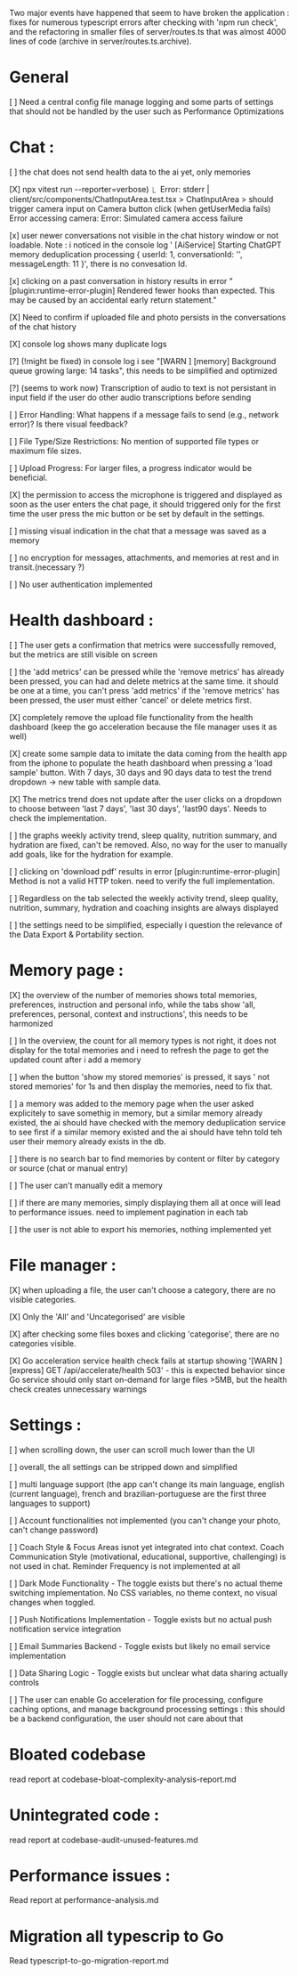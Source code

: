Two major events have happened that seem to have broken the application : fixes for numerous typescript errors after checking with 'npm run check', and the refactoring in smaller files of server/routes.ts that was almost 4000 lines of code (archive in server/routes.ts.archive).

# General
[ ] Need a central config file manage logging and some parts of settings that should not be handled by the user such as Performance Optimizations

# Chat :

[ ] the chat does not send health data to the ai yet, only memories

[X] npx vitest run --reporter=verbose)
  ⎿  Error: stderr | client/src/components/ChatInputArea.test.tsx > ChatInputArea > 
     should trigger camera input on Camera button click (when getUserMedia fails)
     Error accessing camera: Error: Simulated camera access failure

[x] user newer conversations not visible in the chat history window or not loadable. Note : i noticed in the console log ' [AiService] Starting ChatGPT memory deduplication processing { userId: 1, conversationId: '', messageLength: 11 }', there is no convesation Id.

[x] clicking on a past conversation in history results in error "[plugin:runtime-error-plugin] Rendered fewer hooks than expected. This may be caused by an accidental early return statement."

[X] Need to confirm if uploaded file and photo persists in the conversations of the chat history

[X] console log shows many duplicate logs

[?] (!might be fixed) in console log i see "[WARN ] [memory] Background queue growing large: 14 tasks", this needs to be simplified and optimized

[?] (seems to work now) Transcription of audio to text is not persistant in input field if the user do other audio transcriptions before sending

[ ] Error Handling: What happens if a message fails to send (e.g., network error)? Is there visual feedback?

[ ] File Type/Size Restrictions: No mention of supported file types or maximum file sizes.

[ ] Upload Progress: For larger files, a progress indicator would be beneficial.

[X] the permission to access the microphone is triggered and displayed as soon as the user enters the chat page, it should triggered only for the first time the user press the mic button or be set by default in the settings.

[ ] missing visual indication in the chat that a message was saved as a memory

[ ] no encryption for messages, attachments, and memories at rest and in transit.(necessary ?)

[ ] No user authentication implemented 

# Health dashboard :
[ ] The user gets a confirmation that metrics were successfully removed, but the metrics are still visible on screen

[ ] the 'add metrics' can be pressed while the 'remove metrics' has already been pressed, you can had and delete metrics at the same time. it should be one at a time, you can't press 'add metrics' if the 'remove metrics' has been pressed, the user must either 'cancel' or delete metrics first. 

 [X]  completely remove the upload file functionality from the health dashboard (keep the go acceleration because the file manager uses it as well)

 [X] create some sample data to imitate the data coming from the health app from the iphone to populate the heath dashboard when pressing a 'load sample' button. With 7 days, 30 days and 90 days data to test the trend dropdown -> new table with sample data. 

[X] The metrics trend does not update after the user clicks on a dropdown to choose between 'last 7 days', 'last 30 days', 'last90 days'. Needs to check the implementation.

[ ] the graphs weekly activity trend, sleep quality, nutrition summary, and hydration are fixed, can't be removed. Also, no way for the user to manually add goals, like for the hydration for example.

[ ] clicking on 'download pdf' results in error [plugin:runtime-error-plugin] Method is not a valid HTTP token. need to verify the full implementation.

[ ] Regardless on the tab selected the weekly activity trend, sleep quality, nutrition, summary, hydration and coaching insights are always displayed

[ ] the settings need to be simplified, especially i question the relevance of the Data Export & Portability section.

# Memory page :

[X] the overview of the number of memories shows total memories, preferences, instruction and personal info, while the tabs show 'all, preferences, personal, context and instructions', this needs to be harmonized

[ ] In the overview, the count for all memory types is not right, it does not display for the total memories and i need to refresh the page to get the updated count after i add a memory

[ ] when the button 'show my stored memories' is pressed, it says ' not stored memories' for 1s and then display the memories, need to fix that.

[ ] a memory was added to the memory page when the user asked explicitely to save somethig in memory, but a similar memory already existed, the ai should have checked with the memory deduplication service to see first if a similar memory existed and the ai should have tehn told teh user their memory already exists in the db. 

[ ] there is no search bar to find memories by content or filter by category or source (chat or manual entry)

[ ] The user can't manually edit a memory

[ ] if there are many memories, simply displaying them all at once will lead to performance issues. need to implement pagination in each tab

[ ] the user is not able to export his memories, nothing implemented yet

# File manager :

[X] when uploading a file, the user can't choose a category, there are no visible categories.

[X] Only the 'All' and 'Uncategorised' are visible

[X] after checking some files boxes and clicking 'categorise', there are no categories visible.

[X] Go acceleration service health check fails at startup showing '[WARN ] [express] GET /api/accelerate/health 503' - this is expected behavior since Go service should only start on-demand for large files >5MB, but the health check creates unnecessary warnings

# Settings :

[ ] when scrolling down, the user can scroll much lower than the UI

[ ] overall, the all settings can be stripped  down and simplified

[ ] multi language support (the app can't change its main language, english (current language), french and brazilian-portuguese are the first three languages to  support)

[ ] Account functionalities not implemented (you can't change your photo, can't change password)

[ ] Coach Style & Focus Areas isnot yet integrated into chat context. Coach Communication Style (motivational, educational, supportive, challenging) is not used in chat. Reminder Frequency is not implemented at all

[ ] Dark Mode Functionality - The toggle exists but there's no actual theme switching implementation. No CSS variables, no theme context, no visual changes when toggled.

[ ] Push Notifications Implementation - Toggle exists but no actual push notification service integration

[ ] Email Summaries Backend - Toggle exists but likely no email service implementation

[ ] Data Sharing Logic - Toggle exists but unclear what data sharing actually controls

[ ] The user can enable Go acceleration for file processing, configure caching options, and manage background processing settings : this should be a backend configuration, the user should not care about that

# Bloated codebase
read report at codebase-bloat-complexity-analysis-report.md

# Unintegrated code :
read report at codebase-audit-unused-features.md

# Performance issues :
Read report at performance-analysis.md

# Migration all typescrip to Go
Read typescript-to-go-migration-report.md